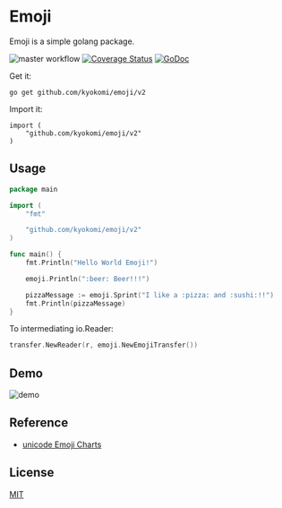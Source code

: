 # Emoji
Emoji is a simple golang package.

![master workflow](https://github.com/kyokomi/emoji/actions/workflows/go.yml/badge.svg)
[![Coverage Status](https://coveralls.io/repos/kyokomi/emoji/badge.png?branch=master)](https://coveralls.io/r/kyokomi/emoji?branch=master)
[![GoDoc](https://pkg.go.dev/badge/github.com/kyokomi/emoji.svg)](https://pkg.go.dev/github.com/kyokomi/emoji/v2)

Get it:

```
go get github.com/kyokomi/emoji/v2
```

Import it:

```
import (
	"github.com/kyokomi/emoji/v2"
)
```

## Usage

```go
package main

import (
	"fmt"

	"github.com/kyokomi/emoji/v2"
)

func main() {
	fmt.Println("Hello World Emoji!")

	emoji.Println(":beer: Beer!!!")

	pizzaMessage := emoji.Sprint("I like a :pizza: and :sushi:!!")
	fmt.Println(pizzaMessage)
}
```

To intermediating io.Reader:

```go
transfer.NewReader(r, emoji.NewEmojiTransfer())
```

## Demo

![demo](screen/image.png)

## Reference

- [unicode Emoji Charts](http://www.unicode.org/emoji/charts/emoji-list.html)

## License

[MIT](https://github.com/kyokomi/emoji/blob/master/LICENSE)
